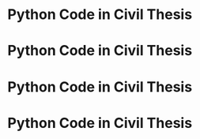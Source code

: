 # Python Code  in Civil Thesis

# Python Code  in Civil Thesis

# Python Code  in Civil Thesis

# Python Code  in Civil Thesis
